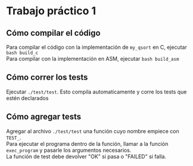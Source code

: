 # Trabajo práctico 1

## Cómo compilar el código  
Para compilar el código con la implementación de `my_qsort` en C, ejecutar `bash build_c`  
Para compilar con la implementación en ASM, ejecutar `bash build_asm`  

## Cómo correr los tests  
Ejecutar `./test/test`. Esto compila automaticamente y corre los tests que estén declarados

## Cómo agregar tests  
Agregar al archivo `./test/test` una función cuyo nombre empiece con `TEST_`.  
Para ejecutar el programa dentro de la función, llamar a la función `exec_program` y pasarle los argumentos necesarios.  
La función de test debe devolver "OK" si pasa o "FAILED" si falla.
